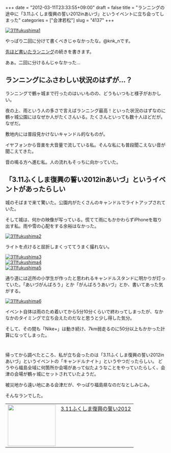 +++
date = "2012-03-11T23:33:55+09:00"
draft = false
title = "ランニングの途中に「3.11ふくしま復興の誓い2012inあいづ」というイベントに立ち会ってしまった"
categories = ["会津若松"]
slug = "4137"
+++

<div class="center"><a href="https://knk-n.com/images/2012/03/311fukushima1.jpg" title="311fukushima1"><img src="https://knk-n.com/images/2012/03/311fukushima1.jpg" alt="311fukushima1" title="311fukushima1.jpg" /></a></div>

やっぱり二回に分けて書くべきじゃなかったな。@knk_nです。

<a href="https://knk-n.com/2012/03/11/nikeplus_run-together/" target="_blank">先ほど書いたランニング</a>の続きを書きます。

あぁ。二回に分けるんじゃなかった…<!--more--><h2>ランニングにふさわしい状況のはずが…？</h2>
ランニングで鶴ヶ城まで行ったのはいいものの、どうもいつもと様子がおかしい。

夜の上、雨という人の多さで言えばランニング最高！といった状況のはずなのに鶴ヶ城公園にはなぜか人がたくさんいる。たくさんといっても数十人ほどだが。
なぜだ。

敷地内には普段見かけないキャンドル的なものが。

イヤフォンから音楽を大音量で流している私。そんな私にも普段聞こえない音が聞こえてきた。

音の鳴る方へ進む私。人の流れもそっちに向かっていた。

<h2>「3.11ふくしま復興の誓い2012inあいづ」というイベントがあったらしい</h2>
城のそばまで来て驚いた。公園内がたくさんのキャンドルでライトアップされていた。

そして城は、何かの映像が写っている。慌てて雨にもかかわらずiPhoneを取り出す私。雨や雪の心配をする余裕はなかった。

<div class="center"><a href="https://knk-n.com/images/2012/03/311fukushima2.jpg" title="311fukushima2"><img src="https://knk-n.com/images/2012/03/311fukushima2.jpg" alt="311fukushima2" title="311fukushima2.jpg" /></a></div>

ライトを点けると屈折しまくっててうまく撮れない。

<div class="center"><a href="https://knk-n.com/images/2012/03/311fukushima3.jpg" title="311fukushima3"><img src="https://knk-n.com/images/2012/03/311fukushima3.jpg" alt="311fukushima3" title="311fukushima3.jpg" /></a></div>

<div class="center"><a href="https://knk-n.com/images/2012/03/311fukushima4.jpg" title="311fukushima4"><img src="https://knk-n.com/images/2012/03/311fukushima4.jpg" alt="311fukushima4" title="311fukushima4.jpg" /></a></div>

<div class="center"><a href="https://knk-n.com/images/2012/03/311fukushima5.jpg" title="311fukushima5"><img src="https://knk-n.com/images/2012/03/311fukushima5.jpg" alt="311fukushima5" title="311fukushima5.jpg" /></a></div>

通り道には近所の小学生が作ったと思われるキャンドルスタンドに明かりが灯っていた。「あいづがんばろう」とか「がんばろうあいづ」とか、書いてあった気がする。

<div class="center"><a href="https://knk-n.com/images/2012/03/311fukushima6.jpg" title="311fukushima6"><img src="https://knk-n.com/images/2012/03/311fukushima6.jpg" alt="311fukushima6" title="311fukushima6.jpg" /></a></div>

イベント自体は雨のため着いてから5分10分くらいで終わってしまったが、なかなかのタイミングで立ち会えたのだなと思うと少し得した気分。

そして、その間も「Nike+」は動き続け、7km弱走るのに50分以上もかかった計算になってしまった。

<p style="margin-top: 3em;"></p>

帰ってから調べたところ、私が立ち会ったのは「3.11ふくしま復興の誓い2012inあいづ」というイベントの「キャンドルナイト」というやつだったらしい。
どうやら福島全域に何箇所か会場があって似たようなことをやっていたらしく、会津の会場が鶴ヶ城にセットされていたようだ。

被災地から遠い地にある会津だが、やっぱり福島県なのだなとしみじみ。

そんなランでした。

<table width="100%"><td valign="top" width="150"><a href="http://www.pref.fukushima.jp/311ffc/index.html" target="_blank"><img border="0" src="http://capture.heartrails.com/150x130/shadow?http://www.pref.fukushima.jp/311ffc/index.html" alt="" width="150" height="130" /></a></td><td valign="top"><a href="http://www.pref.fukushima.jp/311ffc/index.html" target="_blank">3.11ふくしま復興の誓い2012</a><script type="text/javascript">var url="http://www.pref.fukushima.jp/311ffc/index.html";</script><script src="http://api.b.st-hatena.com/entry.count?url=http://www.pref.fukushima.jp/311ffc/index.html&callback=hatebTxt"></script></td></table>
